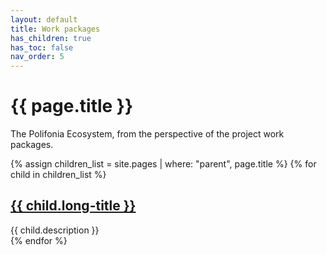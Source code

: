 ```yaml
---
layout: default
title: Work packages
has_children: true
has_toc: false
nav_order: 5
---
```


# {{ page.title }}

The Polifonia Ecosystem, from the perspective of the project work packages.


{% assign children_list = site.pages | where: "parent", page.title %}
{% for child in children_list %}
<div class="wrkpckg">
<h2><a href="{{ child.url | absolute_url }}">{{ child.long-title }}</a></h2>
{{ child.description }}
</div>
{% endfor %}


